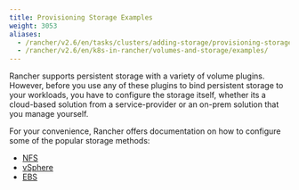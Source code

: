 ```yaml
---
title: Provisioning Storage Examples
weight: 3053
aliases:
  - /rancher/v2.6/en/tasks/clusters/adding-storage/provisioning-storage/
  - /rancher/v2.6/en/k8s-in-rancher/volumes-and-storage/examples/
---
```


Rancher supports persistent storage with a variety of volume plugins. However, before you use any of these plugins to bind persistent storage to your workloads, you have to configure the storage itself, whether its a cloud-based solution from a service-provider or an on-prem solution that you manage yourself.

For your convenience, Rancher offers documentation on how to configure some of the popular storage methods:

- [NFS](./nfs)
- [vSphere](./vsphere)
- [EBS](./ebs)
